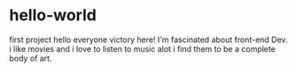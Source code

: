 # hello-world
first project
hello everyone
victory here!
I'm fascinated about front-end Dev.
i like movies and i love to listen to music alot i find them to be a complete body of art.
